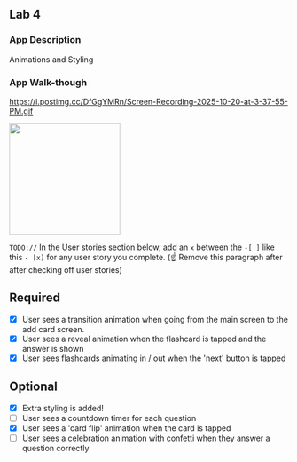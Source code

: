 
## Lab 4

### App Description
 Animations and Styling

### App Walk-though
https://i.postimg.cc/DfGgYMRn/Screen-Recording-2025-10-20-at-3-37-55-PM.gif

<img src="https://i.postimg.cc/DfGgYMRn/Screen-Recording-2025-10-20-at-3-37-55-PM.gif" width=200><br>

`TODO://` In the User stories section below, add an `x` between the `-[ ]` like this `- [x]` for any user story you complete. (☝️ Remove this paragraph after after checking off user stories)

## Required
- [x] User sees a transition animation when going from the main screen to the add card screen.
- [x] User sees a reveal animation when the flashcard is tapped and the answer is shown
- [x] User sees flashcards animating in / out when the 'next' button is tapped

## Optional
- [x] Extra styling is added!
- [ ] User sees a countdown timer for each question
- [x] User sees a 'card flip' animation when the card is tapped
- [ ] User sees a celebration animation with confetti when they answer a question correctly
